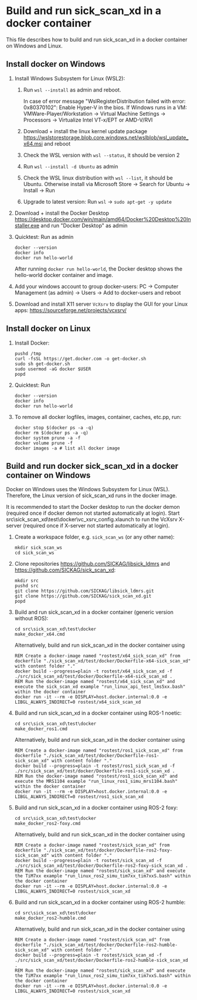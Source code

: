 # Build and run sick_scan_xd in a docker container

This file describes how to build and run sick_scan_xd in a docker container on Windows and Linux.

## Install docker on Windows

1. Install Windows Subsystem for Linux (WSL2):
   1. Run `wsl --install` as admin and reboot.
      
       In case of error message "WslRegisterDistribution failed with error: 0x80370102": Enable Hyper-V in the bios. If Windows runs in a VM:
         VMWare-Player/Workstation -> Virtual Machine Settings -> Processors -> Virtualize Intel VT-x/EPT or AMD-V/RVI
   
   2. Download + install the linux kernel update package https://wslstorestorage.blob.core.windows.net/wslblob/wsl_update_x64.msi and reboot

   3. Check the WSL version with `wsl --status`, it should be version 2
   
   4. Run `wsl --install -d Ubuntu` as admin
   
   5. Check the WSL linux distribution with `wsl --list`, it should be Ubuntu. Otherwise install via Microsoft Store -> Search for Ubuntu -> Install -> Run

   6. Upgrade to latest version: Run `wsl` -> `sudo apt-get -y update`

2. Download + install the Docker Desktop https://desktop.docker.com/win/main/amd64/Docker%20Desktop%20Installer.exe and run "Docker Desktop" as admin

3. Quicktest: Run as admin
    ```
    docker --version
    docker info
    docker run hello-world
    ```
    After running `docker run hello-world`, the Docker desktop shows the hello-world docker container and image.

4. Add your windows account to group docker-users: PC -> Computer Management (as admin) -> Users -> Add <name> to docker-users and reboot

5. Download and install X11 server `VcXsrv` to display the GUI for your Linux apps: https://sourceforge.net/projects/vcxsrv/  

## Install docker on Linux

1. Install Docker:
    ```
    pushd /tmp
    curl -fsSL https://get.docker.com -o get-docker.sh
    sudo sh get-docker.sh
    sudo usermod -aG docker $USER
    popd
    ```
    
2. Quicktest: Run 
    ```
    docker --version
    docker info
    docker run hello-world
    ```

3. To remove all docker logfiles, images, container, caches, etc.pp, run:
    ```
    docker stop $(docker ps -a -q)
    docker rm $(docker ps -a -q)
    docker system prune -a -f
    docker volume prune -f
    docker images -a # list all docker image
    ```

## Build and run docker sick_scan_xd in a docker container on Windows

Docker on Windows uses the Windows Subsystem for Linux (WSL). Therefore, the Linux version of sick_scan_xd runs in the docker image.

It is recommended to start the Docker desktop to run the docker demon (required once if docker demon not started automatically at login). 
Start src\sick_scan_xd\test\docker\vc_xsrv_config.xlaunch to run the VcXsrv X-server (required once if X-server not started automatically at login).

1. Create a workspace folder, e.g. `sick_scan_ws` (or any other name):
   ```
   mkdir sick_scan_ws
   cd sick_scan_ws
   ```

2. Clone repositories https://github.com/SICKAG/libsick_ldmrs and https://github.com/SICKAG/sick_scan_xd:
   ```
   mkdir src
   pushd src
   git clone https://github.com/SICKAG/libsick_ldmrs.git
   git clone https://github.com/SICKAG/sick_scan_xd.git
   popd
   ```

3. Build and run sick_scan_xd in a docker container (generic version without ROS):
   ```
   cd src\sick_scan_xd\test\docker
   make_docker_x64.cmd
   ```
   Alternatively, build and run sick_scan_xd in the docker container using
   ```
   REM Create a docker-image named "rostest/x64_sick_scan_xd" from dockerfile "./sick_scan_xd/test/docker/Dockerfile-x64-sick_scan_xd" with content folder "."
   docker build --progress=plain -t rostest/x64_sick_scan_xd -f ./src/sick_scan_xd/test/docker/Dockerfile-x64-sick_scan_xd .
   REM Run the docker-image named "rostest/x64_sick_scan_xd" and execute the sick_scan_xd example "run_linux_api_test_lms5xx.bash" within the docker container
   docker run -it --rm -e DISPLAY=host.docker.internal:0.0 -e LIBGL_ALWAYS_INDIRECT=0 rostest/x64_sick_scan_xd
   ```

4. Build and run sick_scan_xd in a docker container using ROS-1 noetic:
   ```
   cd src\sick_scan_xd\test\docker
   make_docker_ros1.cmd
   ```
   Alternatively, build and run sick_scan_xd in the docker container using
   ```
   REM Create a docker-image named "rostest/ros1_sick_scan_xd" from dockerfile "./sick_scan_xd/test/docker/Dockerfile-ros1-sick_scan_xd" with content folder "."
   docker build --progress=plain -t rostest/ros1_sick_scan_xd -f ./src/sick_scan_xd/test/docker/Dockerfile-ros1-sick_scan_xd .
   REM Run the docker-image named "rostest/ros1_sick_scan_xd" and execute the MRS1104 example "run_linux_ros1_simu_mrs1104.bash" within the docker container
   docker run -it --rm -e DISPLAY=host.docker.internal:0.0 -e LIBGL_ALWAYS_INDIRECT=0 rostest/ros1_sick_scan_xd
   ```

5. Build and run sick_scan_xd in a docker container using ROS-2 foxy:
   ```
   cd src\sick_scan_xd\test\docker
   make_docker_ros2-foxy.cmd
   ```
   Alternatively, build and run sick_scan_xd in the docker container using
   ```
   REM Create a docker-image named "rostest/sick_scan_xd" from dockerfile "./sick_scan_xd/test/docker/Dockerfile-ros2-foxy-sick_scan_xd" with content folder "."
   docker build --progress=plain -t rostest/sick_scan_xd -f ./src/sick_scan_xd/test/docker/Dockerfile-ros2-foxy-sick_scan_xd .
   REM Run the docker-image named "rostest/sick_scan_xd" and execute the TiM7xx example "run_linux_ros2_simu_tim7xx_tim7xxS.bash" within the docker container
   docker run -it --rm -e DISPLAY=host.docker.internal:0.0 -e LIBGL_ALWAYS_INDIRECT=0 rostest/sick_scan_xd
   ```

6. Build and run sick_scan_xd in a docker container using ROS-2 humble:
   ```
   cd src\sick_scan_xd\test\docker
   make_docker_ros2-humble.cmd
   ```
   Alternatively, build and run sick_scan_xd in the docker container using
   ```
   REM Create a docker-image named "rostest/sick_scan_xd" from dockerfile "./sick_scan_xd/test/docker/Dockerfile-ros2-humble-sick_scan_xd" with content folder "."
   docker build --progress=plain -t rostest/sick_scan_xd -f ./src/sick_scan_xd/test/docker/Dockerfile-ros2-humble-sick_scan_xd .
   REM Run the docker-image named "rostest/sick_scan_xd" and execute the TiM7xx example "run_linux_ros2_simu_tim7xx_tim7xxS.bash" within the docker container
   docker run -it --rm -e DISPLAY=host.docker.internal:0.0 -e LIBGL_ALWAYS_INDIRECT=0 rostest/sick_scan_xd
   ```
